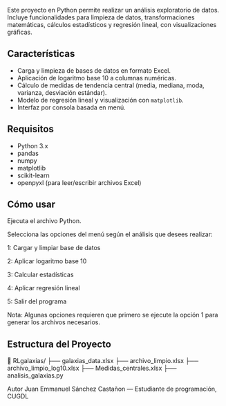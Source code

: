 Este proyecto en Python permite realizar un análisis exploratorio de datos. Incluye funcionalidades para limpieza de datos, transformaciones matemáticas, cálculos estadísticos y regresión lineal, con visualizaciones gráficas.

## Características

- Carga y limpieza de bases de datos en formato Excel.
- Aplicación de logaritmo base 10 a columnas numéricas.
- Cálculo de medidas de tendencia central (media, mediana, moda, varianza, desviación estándar).
- Modelo de regresión lineal y visualización con `matplotlib`.
- Interfaz por consola basada en menú.

## Requisitos

- Python 3.x
- pandas
- numpy
- matplotlib
- scikit-learn
- openpyxl (para leer/escribir archivos Excel)

## Cómo usar
Ejecuta el archivo Python.

Selecciona las opciones del menú según el análisis que desees realizar:

1: Cargar y limpiar base de datos

2: Aplicar logaritmo base 10

3: Calcular estadísticas

4: Aplicar regresión lineal

5: Salir del programa

Nota: Algunas opciones requieren que primero se ejecute la opción 1 para generar los archivos necesarios.

## Estructura del Proyecto
📁 RLgalaxias/
├── galaxias_data.xlsx
├── archivo_limpio.xlsx
├── archivo_limpio_log10.xlsx
├── Medidas_centrales.xlsx
├── analisis_galaxias.py

Autor
Juan Emmanuel Sánchez Castañon — Estudiante de programación, CUGDL


